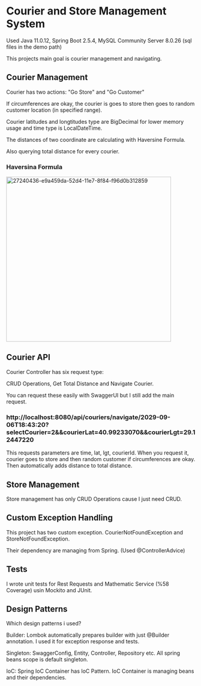 # Courier and Store Management System

Used Java 11.0.12, Spring Boot 2.5.4, MySQL Community Server 8.0.26 (sql files in the demo path)

This projects main goal is courier management and navigating.

## Courier Management

Courier has two actions: "Go Store" and "Go Customer"

If circumferences are okay, the courier is goes to store then goes to random customer location (in specified range).
    
Courier latitudes and longtitudes type are BigDecimal for lower memory usage and time type is LocalDateTime.

The distances of two coordinate are calculating with Haversine Formula.

Also querying total distance for every courier. 


### Haversina Formula
<img width="439" alt="27240436-e9a459da-52d4-11e7-8f84-f96d0b312859" src="https://user-images.githubusercontent.com/38990648/132893015-2b9c154b-9a9a-43dc-a5f9-1adff6a334cf.png">

## Courier API

Courier Controller has six request type:

CRUD Operations, Get Total Distance and Navigate Courier.

You can request these easily with SwaggerUI but I still add the main request.

### http://localhost:8080/api/couriers/navigate/2029-09-06T18:43:20?selectCourier=2&&courierLat=40.99233070&&courierLgt=29.12447220

This requests parameters are time, lat, lgt, courierId. When you request it, courier goes to store and then random customer if circumferences are okay. Then automatically adds distance to total distance.

## Store Management

Store management has only CRUD Operations cause I just need CRUD.

## Custom Exception Handling

This project has two custom exception. CourierNotFoundException and StoreNotFoundException.

Their dependency are managing from Spring. (Used @ControllerAdvice)

## Tests

I wrote unit tests for Rest Requests and Mathematic Service (%58 Coverage) usin Mockito and JUnit.

## Design Patterns
Which design patterns i used?

Builder: Lombok automatically prepares builder with just @Builder annotation. I used it for exception response and tests.

Singleton: SwaggerConfig, Entity, Controller, Repository etc. All spring beans scope is default singleton.

IoC: Spring IoC Container has IoC Pattern. IoC Container is managing beans and their dependencies.




















